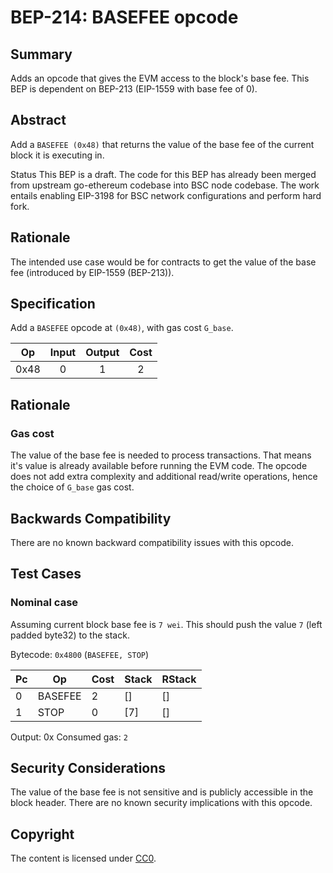 # BEP-214: BASEFEE opcode



## Summary
Adds an opcode that gives the EVM access to the block's base fee. This BEP is dependent on BEP-213 (EIP-1559 with base fee of 0).

## Abstract

Add a `BASEFEE (0x48)` that returns the value of the base fee of the current block it is executing in.

Status
This BEP is a draft. The code for this BEP has already been merged from upstream go-ethereum codebase into BSC node codebase. The work entails enabling EIP-3198 for BSC network configurations and perform hard fork.

## Rationale
The intended use case would be for contracts to get the value of the base fee (introduced by EIP-1559 (BEP-213)).

## Specification
Add a `BASEFEE` opcode at `(0x48)`, with gas cost `G_base`.

|  Op  	| Input 	| Output 	| Cost 	|
|:----:	|:-----:	|:------:	|:----:	|
| 0x48 	|   0   	|    1   	|   2  	|

## Rationale

### Gas cost
The value of the base fee is needed to process transactions. That means it's value is already available before running the EVM code.
The opcode does not add extra complexity and additional read/write operations, hence the choice of `G_base` gas cost.

## Backwards Compatibility
There are no known backward compatibility issues with this opcode.

## Test Cases

### Nominal case
Assuming current block base fee is `7 wei`.
This should push the value `7` (left padded byte32) to the stack.

Bytecode: `0x4800` (`BASEFEE, STOP`)

|  Pc   |      Op     | Cost |   Stack   |   RStack  |
|-------|-------------|------|-----------|-----------|
|    0  |    BASEFEE  |    2 |        [] |        [] |
|    1  |    STOP     |    0 |       [7] |        [] |

Output: 0x
Consumed gas: `2`

## Security Considerations
The value of the base fee is not sensitive and is publicly accessible in the block header. There are no known security implications with this opcode.

## Copyright
The content is licensed under [CC0](https://creativecommons.org/publicdomain/zero/1.0/).
